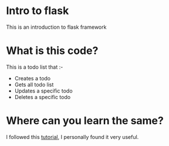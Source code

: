 # Intro to flask
This is an introduction to flask framework 

# What is this code? 
This is a todo list that :-
- Creates a todo 
- Gets all todo list 
- Updates a specific todo
- Deletes a specific todo


# Where can you learn the same? 

I followed this [tutorial](https://www.youtube.com/watch?v=Z1RJmh_OqeA), I personally found it very useful. 
